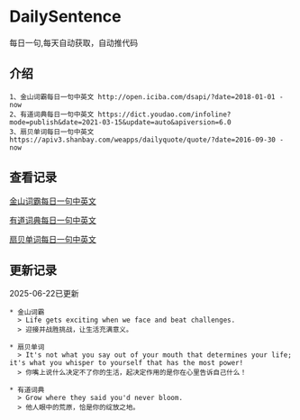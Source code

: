 # DailySentence

每日一句,每天自动获取，自动推代码

## 介绍

```
1、金山词霸每日一句中英文 http://open.iciba.com/dsapi/?date=2018-01-01 - now
2、有道词典每日一句中英文 https://dict.youdao.com/infoline?mode=publish&date=2021-03-15&update=auto&apiversion=6.0
3、扇贝单词每日一句中英文 https://apiv3.shanbay.com/weapps/dailyquote/quote/?date=2016-09-30 - now
```

## 查看记录

[金山词霸每日一句中英文](./data/iciba/)

[有道词典每日一句中英文](./data/youdao/)

[扇贝单词每日一句中英文](./data/shanbay/)

## 更新记录
2025-06-22已更新 
```
* 金山词霸
  > Life gets exciting when we face and beat challenges.
  > 迎接并战胜挑战，让生活充满意义。

* 扇贝单词
  > It's not what you say out of your mouth that determines your life; it's what you whisper to yourself that has the most power!
  > 你嘴上说什么决定不了你的生活，起决定作用的是你在心里告诉自己什么！

* 有道词典
  > Grow where they said you'd never bloom.
  > 他人眼中的荒原，恰是你的绽放之地。

```
